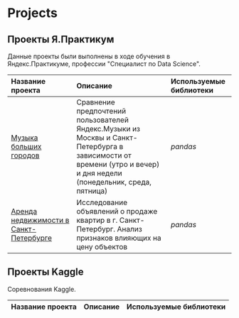 # Projects

## Проекты Я.Практикум

Данные проекты были выполнены в ходе обучения в Яндекс.Практикуме, профессии "Специалист по Data Science".

| Название проекта | Описание | Используемые библиотеки | 
| :---------------------- | :---------------------- | :---------------------- |
| [Музыка больших городов](music_of_big_cities) | Сравнение предпочтений пользователей Яндекс.Музыки из Москвы и Санкт-Петербурга в зависимости от времени (утро и вечер) и дня недели (понедельник, среда, пятница)| *pandas* |
| [Аренда недвижимости в Санкт-Петербурге](real_estate_in_saint_petersburg) | Исследование объявлений о продаже квартир в г. Санкт-Петербург. Анализ признаков влияющих на цену объектов| *pandas* |

## Проекты Kaggle

Соревнования Kaggle.

| Название проекта | Описание | Используемые библиотеки | 
| :---------------------- | :---------------------- | :---------------------- |
